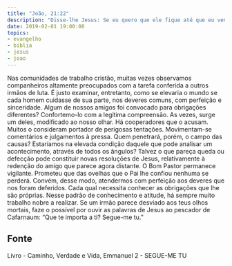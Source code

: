 ```yaml
---
title: "João, 21:22"
description: "Disse-lhe Jesus: Se eu quero que ele fique até que eu venha, que te importa a ti? Segue-me tu."
date: 2019-02-01 19:00:00
topics: 
- evangelho
- biblia
- jesus
- joao
---
```


Nas comunidades de trabalho cristão, muitas vezes observamos
companheiros altamente preocupados com a tarefa conferida a outros irmãos
de luta.
É justo examinar, entretanto, como se elevaria o mundo se cada homem
cuidasse de sua parte, nos deveres comuns, com perfeição e sinceridade.
Algum de nossos amigos foi convocado para obrigações diferentes?
Confortemo-lo com a legítima compreensão.
As vezes, surge um deles, modificado ao nosso olhar. Há cooperadores
que o acusam. Muitos o consideram portador de perigosas tentações.
Movimentam-se comentários e julgamentos à pressa.
Quem penetrará, porém, o campo das causas? Estaríamos na elevada
condição daquele que pode analisar um acontecimento, através de todos os
ângulos? Talvez o que pareça queda ou defecção pode constituir novas
resoluções de Jesus, relativamente à redenção do amigo que parece agora
distante.
O Bom Pastor permanece vigilante. Prometeu que das ovelhas que o Pai
lhe confiou nenhuma se perderá.
Convém, desse modo, atendermos com perfeição aos deveres que nos
foram deferidos. Cada qual necessita conhecer as obrigações que lhe são
próprias.
Nesse padrão de conhecimento e atitude, há sempre muito trabalho nobre
a realizar.
Se um irmão parece desviado aos teus olhos mortais, faze o possível por
ouvir as palavras de Jesus ao pescador de Cafarnaum: “Que te importa a ti?
Segue-me tu.”





## Fonte
Livro - Caminho, Verdade e Vida, Emmanuel
2 -  SEGUE-ME TU
